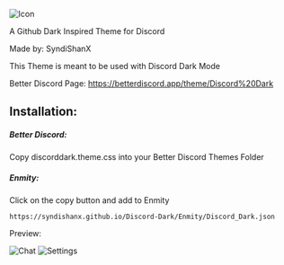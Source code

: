 ![Icon](https://syndishanx.github.io/Discord-Dark/Images/Discord-Dark-Icon.png)

A Github Dark Inspired Theme for Discord

Made by: SyndiShanX

This Theme is meant to be used with Discord Dark Mode

Better Discord Page: https://betterdiscord.app/theme/Discord%20Dark

## Installation:

##### Better Discord:

Copy discorddark.theme.css into your Better Discord Themes Folder

##### Enmity:

Click on the copy button and add to Enmity
```
https://syndishanx.github.io/Discord-Dark/Enmity/Discord_Dark.json
```

Preview:

![Chat](https://syndishanx.github.io/Discord-Dark/Images/Discord-Dark-Chat.png)
![Settings](https://syndishanx.github.io/Discord-Dark/Images/Discord-Dark-Settings.png)